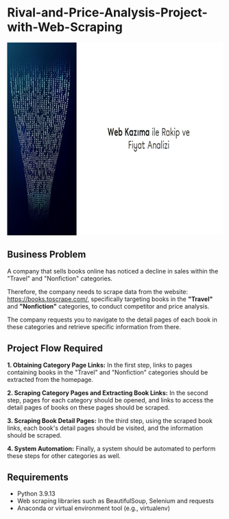 # Rival-and-Price-Analysis-Project-with-Web-Scraping

<img src = "images/web_scraping_home.png" style = "width:1025px; height:450px"/>

## Business Problem

A company that sells books online has noticed a decline in sales within the "Travel" and "Nonfiction" categories.

Therefore, the company needs to scrape data from the website: https://books.toscrape.com/, specifically targeting books in the **"Travel"** and **"Nonfiction"** categories, to conduct competitor and price analysis.

The company requests you to navigate to the detail pages of each book in these categories and retrieve specific information from there.

## Project Flow Required

**1. Obtaining Category Page Links:** In the first step, links to pages containing books in the "Travel" and "Nonfiction" categories should be extracted from the homepage.

**2. Scraping Category Pages and Extracting Book Links:** In the second step, pages for each category should be opened, and links to access the detail pages of books on these pages should be scraped.

**3. Scraping Book Detail Pages:** In the third step, using the scraped book links, each book's detail pages should be visited, and the information should be scraped.

**4. System Automation:** Finally, a system should be automated to perform these steps for other categories as well.

## Requirements

- Python 3.9.13
- Web scraping libraries such as BeautifulSoup, Selenium and requests
- Anaconda or virtual environment tool (e.g., virtualenv)

